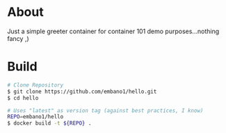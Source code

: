 # About
Just a simple greeter container for container 101 demo purposes...nothing fancy ,)

# Build

```bash
# Clone Repository
$ git clone https://github.com/embano1/hello.git
$ cd hello

# Uses "latest" as version tag (against best practices, I know)
REPO=embano1/hello
$ docker build -t ${REPO} .
```